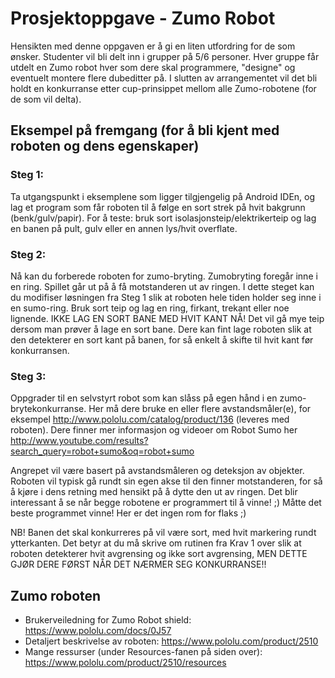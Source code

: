 # Prosjektoppgave - Zumo Robot
Hensikten med denne oppgaven er å gi en liten utfordring for de som ønsker. Studenter vil bli delt inn i grupper på 5/6 personer. Hver gruppe får utdelt en Zumo robot hver som dere skal programmere, "designe" og eventuelt montere flere dubeditter på. I slutten av arrangementet vil det bli holdt en konkurranse etter cup-prinsippet mellom alle Zumo-robotene (for de som vil delta).

## Eksempel på fremgang (for å bli kjent med roboten og dens egenskaper)

### Steg 1:
Ta utgangspunkt i eksemplene som ligger tilgjengelig på Android IDEn, og lag et program som får roboten til å følge en sort strek på hvit bakgrunn (benk/gulv/papir). For å teste: bruk sort isolasjonsteip/elektrikerteip og lag en banen på pult, gulv eller en annen lys/hvit overflate.

### Steg 2:
Nå kan du forberede roboten for zumo-bryting. Zumobryting foregår inne i en ring. Spillet går ut på å få motstanderen ut av ringen. I dette steget kan du modifiser løsningen fra Steg 1 slik at roboten hele tiden holder seg inne i en sumo-ring. Bruk sort teip og lag en ring, firkant, trekant eller noe lignende. IKKE LAG EN SORT BANE MED HVIT KANT NÅ! Det vil gå mye teip dersom man prøver å lage en sort bane. Dere kan fint lage roboten slik at den detekterer en sort kant på banen, for så enkelt å skifte til hvit kant før konkurransen.

### Steg 3:
Oppgrader til en selvstyrt robot som kan slåss på egen hånd i en zumo-brytekonkurranse. Her må dere bruke en eller flere avstandsmåler(e), for eksempel
http://www.pololu.com/catalog/product/136 (leveres med roboten). Dere finner mer informasjon og
videoer om Robot Sumo her http://www.youtube.com/results?search_query=robot+sumo&oq=robot+sumo 

Angrepet vil være basert på avstandsmåleren og deteksjon av objekter. Roboten vil typisk gå rundt sin egen akse til den finner motstanderen, for så å kjøre i dens retning med hensikt på å dytte den ut av ringen. Det blir interessant å se når begge robotene er programmert til å vinne! ;) Måtte det beste programmet vinne! Her er det ingen rom for flaks ;)

NB! Banen det skal konkurreres på vil være sort, med hvit markering rundt ytterkanten. Det betyr at du må skrive om rutinen fra Krav 1 over slik at roboten detekterer hvit avgrensing og ikke sort avgrensing, MEN DETTE GJØR DERE FØRST NÅR DET NÆRMER SEG KONKURRANSE!!

## Zumo roboten
* Brukerveiledning for Zumo Robot shield: https://www.pololu.com/docs/0J57
* Detaljert beskrivelse av roboten:  https://www.pololu.com/product/2510
* Mange ressurser (under Resources-fanen på siden over): https://www.pololu.com/product/2510/resources